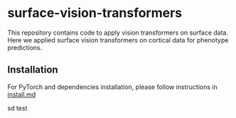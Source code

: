 # surface-vision-transformers

This repository contains code to apply vision transformers on surface data. Here we applied surface vision transformers on cortical data for phenotype predictions. 

## Installation

For PyTorch and dependencies installation, please follow instructions in [install.md](docs/install.md)

sd
test